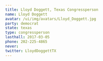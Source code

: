 ```yaml
---
title: Lloyd Doggett, Texas Congressperson
name: Lloyd Doggett
avatar: /ui/img/avatars/Lloyd_Doggett.jpg
party: democrat
state: texas
type: congressperson
lasthall: 2017-03-05
phone: 202-225-4865
never:
twitter: LloydDoggettTX
---
```


